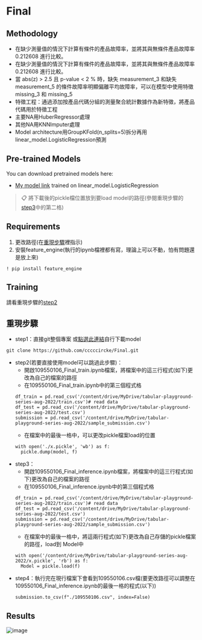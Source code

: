 # Final

## Methodology 
* 在缺少測量值的情況下計算有條件的產品故障率，並將其與無條件產品故障率 0.212608 進行比較。
* 在缺少測量值的情況下計算有條件的產品故障率，並將其與無條件產品故障率 0.212608 進行比較。
* 當 abs(z) > 2.5 且 p-value < 2 % 時，缺失 measurement_3 和缺失 measurement_5 的條件故障率明顯偏離平均故障率，可以在模型中使用特徵missing_3 和 missing_5
* 特徵工程：通過添加按產品代碼分組的測量聚合統計數據作為新特徵，將產品代碼用於特徵工程
* 主要NA用HuberRegressor處理
* 其他NA用KNNImputer處理
* Model architecture用GroupKFold(n_splits=5)拆分再用linear_model.LogisticRegression預測

## Pre-trained Models
You can download pretrained models here:

- [My model link](https://github.com/cccccircke/Final/tree/master/model) trained on linear_model.LogisticRegression 
>📋 將下載後的pickle檔位置放到要load model的路徑(參閱重現步驟的[step3](#3)中的第二格)
## Requirements
1. 更改路徑(在[重現步驟](#re)裡指示)
2. 安裝feature_engine(執行的ipynb檔裡都有寫，理論上可以不動，怕有問題還是放上來)
 ```train
 ! pip install feature_engine
 ```
## Training
請看重現步驟的[step2](#2)

<a name="re"/>

## 重現步驟
* step1：直接git整個專案 或[點選此連結](https://github.com/cccccircke/Final/tree/master/model)自行下載model
```git
git clone https://github.com/cccccircke/Final.git
```
<a name="2"/>

* step2(若要直接使用model可以跳過此步驟)：
  * 開啟109550106_Final_train.ipynb檔案，將檔案中的這三行程式(如下)更改為自己的檔案的路徑
  * 在109550106_Final_train.ipynb中的第三個程式格
  ```chang
  df_train = pd.read_csv('/content/drive/MyDrive/tabular-playground-series-aug-2022/train.csv')# read data
  df_test = pd.read_csv('/content/drive/MyDrive/tabular-playground-series-aug-2022/test.csv')
  submission = pd.read_csv('/content/drive/MyDrive/tabular-playground-series-aug-2022/sample_submission.csv')
  ```
  * 在檔案中的最後一格中，可以更改pickle檔案load的位置
  ```load
  with open('./x.pickle', 'wb') as f:
    pickle.dump(model, f)
  ```
<a name="3"/>
  
* step3：
  * 開啟109550106_Final_inference.ipynb檔案，將檔案中的這三行程式(如下)更改為自己的檔案的路徑
  * 在109550106_Final_inference.ipynb中的第三個程式格
  ```chang
  df_train = pd.read_csv('/content/drive/MyDrive/tabular-playground-series-aug-2022/train.csv')# read data
  df_test = pd.read_csv('/content/drive/MyDrive/tabular-playground-series-aug-2022/test.csv')
  submission = pd.read_csv('/content/drive/MyDrive/tabular-playground-series-aug-2022/sample_submission.csv')
  ```
  * 在檔案中的最後一格中，將這兩行程式(如下)更改為自己存儲的pickle檔案的路徑，load到 Model中
  ```load
  with open('/content/drive/MyDrive/tabular-playground-series-aug-2022/x.pickle', 'rb') as f:
    Model = pickle.load(f)
  ```
* step4：執行完在現行檔案下會看到109550106.csv檔(要更改路徑可以調整在109550106_Final_inference.ipynb的最後一格的程式(以下))
  ```load
  submission.to_csv(f"./109550106.csv", index=False)
  ```

## Results

![image](https://i.imgur.com/GzSdvXO.png)


